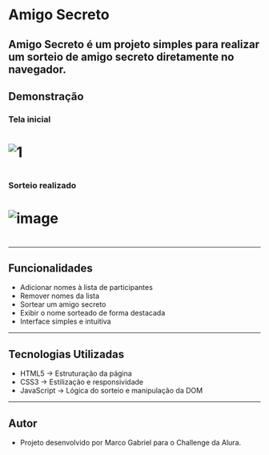 # Amigo Secreto  

Amigo Secreto é um projeto simples para realizar um sorteio de amigo secreto diretamente no navegador.
---

## Demonstração  

### Tela inicial  
# ![1](https://github.com/user-attachments/assets/168f870f-a511-4d12-8042-d098437e0a34)
#
### Sorteio realizado  
# ![image](https://github.com/user-attachments/assets/c96bb89e-3077-4f30-bb26-10931134e825)  
#
---

## Funcionalidades  
- Adicionar nomes à lista de participantes  
- Remover nomes da lista  
- Sortear um amigo secreto  
- Exibir o nome sorteado de forma destacada  
- Interface simples e intuitiva  

---

## Tecnologias Utilizadas  
- HTML5 → Estruturação da página  
- CSS3 → Estilização e responsividade  
- JavaScript → Lógica do sorteio e manipulação da DOM  

---

## Autor
- Projeto desenvolvido por Marco Gabriel para o Challenge da Alura.
